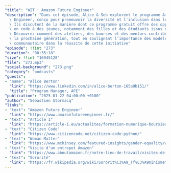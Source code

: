 ```yaml
---
"title": "WIT : Amazon Future Engineer"
"description": "Dans cet épisode, Alice & Seb explorent le programme Amazon Future\
  \ Engineer, conçu pour promouvoir la diversité et l'inclusion dans le secteur technologique.\
  \ Ils discutent de la manière dont ce programme gratuit offre des opportunités éducatives\
  \ en code à des jeunes, notamment des filles et des étudiants issus de milieux défavorisés.\
  \ Découvrez comment des ateliers, des bourses et des mentors contribuent à inspirer\
  \ la prochaine génération, tout en soulignant l’importance des modèles et de l’implication\
  \ communautaire dans la réussite de cette initiative"
"episode": !!int "273"
"duration": "00:35:18"
"size": !!int "16945128"
"file": "273.mp3"
"social-background": "273.png"
"category": "podcasts"
"guests":
- "name": "Alice Berton"
  "link": "https://www.linkedin.com/in/alice-berton-165a9b151/"
  "title": "Program Manager, AFE"
"publication": "2025-01-22 04:00:00 +0100"
"author": "Sébastien Stormacq"
"links":
- "text": "Amazon Future Engineer"
  "link": "https://www.amazonfutureengineer.fr/"
- "text": "Article 1"
  "link": "https://article-1.eu/actualites/formation-numerique-boursieres/"
- "text": "Citizen Code"
  "link": "https://www.citizencode.net/citizen-code-python/"
- "text": "Woman Matter"
  "link": "https://www.mckinsey.com/featured-insights/gender-equality/women-and-the-future-of-work-a-window-of-opportunity-in-western-europe/fr-FR"
- "text": "Visite d'un entrepot Amazon"
  "link": "https://www.aboutamazon.fr/notre-lieu-de-travail/visites-de-nos-centres-de-distribution"
- "text": "Sororité"
  "link": "https://fr.wikipedia.org/wiki/Sororit%C3%A9_(f%C3%A9minisme"
---
```

